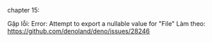 chapter 15:

Gặp lỗi: Error: Attempt to export a nullable value for "File"
Làm theo: https://github.com/denoland/deno/issues/28246